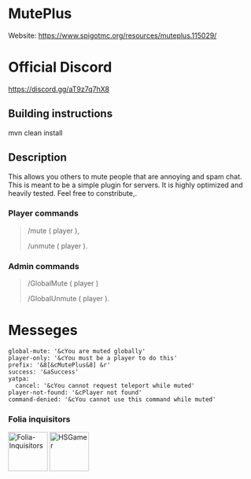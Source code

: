 # MutePlus
Website: https://www.spigotmc.org/resources/muteplus.115029/

# Official Discord 

https://discord.gg/aT9z7q7hX8

## Building instructions

mvn clean install
 
## Description

This allows you others to mute people that are annoying and spam chat. This is meant to be a simple plugin for servers. It is highly optimized and heavily tested. Feel free to constribute,.

### Player commands 

> /mute ( player ), 
>
> /unmute ( player ).

### Admin commands 
> /GlobalMute ( player )
>
> /GlobalUnmute ( player ).

# Messeges

```
global-mute: '&cYou are muted globally'
player-only: '&cYou must be a player to do this'
prefix: '&8[&cMutePlus&8] &r'
success: '&aSuccess'
yatpa:
  cancel: '&cYou cannot request teleport while muted'
player-not-found: '&cPlayer not found'
command-denied: '&cYou cannot use this command while muted'
```

### Folia inquisitors

[<img src="https://github.com/Folia-Inquisitors.png" width=80 alt="Folia-Inquisitors">](https://github.com/orgs/Folia-Inquisitors/repositories)
[<img src="https://github.com/HSGamer.png" width=80 alt="HSGamer">](https://github.com/HSGamer)
